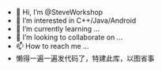 - 👋 Hi, I’m @SteveWorkshop
- 👀 I’m interested in C++/Java/Android
- 🌱 I’m currently learning ...
- 💞️ I’m looking to collaborate on ...
- 📫 How to reach me ...
- 懒得一遍一遍发代码了，特建此库，以图省事

<!---
SteveWorkshop/SteveWorkshop is a ✨ special ✨ repository because its `README.md` (this file) appears on your GitHub profile.
You can click the Preview link to take a look at your changes.
--->
